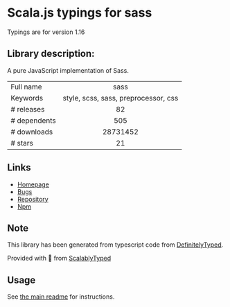 
# Scala.js typings for sass

Typings are for version 1.16

## Library description:
A pure JavaScript implementation of Sass.

|                    |                 |
| ------------------ | :-------------: |
| Full name          | sass |
| Keywords           | style, scss, sass, preprocessor, css |
| # releases         | 82 |
| # dependents       | 505 |
| # downloads        | 28731452 |
| # stars            | 21 |

## Links
- [Homepage](https://github.com/sass/dart-sass)
- [Bugs](https://github.com/sass/dart-sass/issues)
- [Repository](https://github.com/sass/dart-sass)
- [Npm](https://www.npmjs.com/package/sass)
    


## Note
This library has been generated from typescript code from [DefinitelyTyped](https://definitelytyped.org).

Provided with :purple_heart: from [ScalablyTyped](https://github.com/oyvindberg/ScalablyTyped)

## Usage
See [the main readme](../../readme.md) for instructions.


